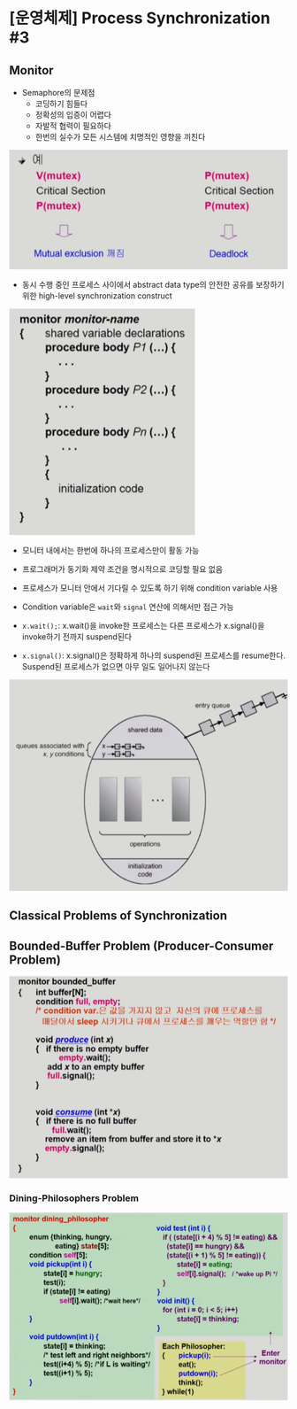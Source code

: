 # [운영체제] Process Synchronization #3

## Monitor

- Semaphore의 문제점
    - 코딩하기 힘들다
    - 정확성의 입증이 어렵다
    - 자발적 협력이 필요하다
    - 한번의 실수가 모든 시스템에 치명적인 영향을 끼친다

![](../../assets/img/posts/운영체제/10-01.png)


- 동시 수행 중인 프로세스 사이에서 abstract data type의 안전한 공유를 보장하기 위한 high-level synchronization construct

![](../../assets/img/posts/운영체제/10-02.png)

- 모니터 내에서는 한번에 하나의 프로세스만이 활동 가능
- 프로그래머가 동기화 제약 조건을 명시적으로 코딩할 필요 없음
- 프로세스가 모니터 안에서 기다릴 수 있도록 하기 위해 condition variable 사용
- Condition variable은 `wait`와 `signal` 연산에 의해서만 접근 가능

- `x.wait();`: x.wait()을 invoke한 프로세스는 다른 프로세스가 x.signal()을 invoke하기 전까지 suspend된다
- `x.signal()`: x.signal()은 정확하게 하나의 suspend된 프로세스를 resume한다. Suspend된 프로세스가 없으면 아무 일도 일어나지 않는다

![](../../assets/img/posts/운영체제/10-03.png)

## Classical Problems of Synchronization

## Bounded-Buffer Problem (Producer-Consumer Problem)

![](../../assets/img/posts/운영체제/10-04.png)

### Dining-Philosophers Problem

![](../../assets/img/posts/운영체제/10-05.png)